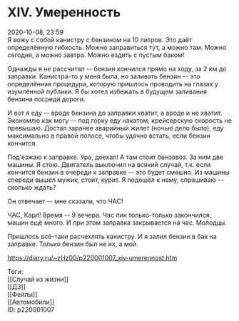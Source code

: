 XIV. Умеренность
=================

   
 2020-10-08, 23:59   
  Я вожу с собой канистру с бензином на 10 литров. Это даёт определённую гибкость. Можно заправиться тут, а можно там. Можно сегодня, а можно завтра. Можно ездить с пустым баком!   
   
 Однажды я не рассчитал -- бензин кончился прямо на ходу, за 2 км до заправки. Канистра-то у меня была, но заливать бензин -- это определённая процедура, которую пришлось проводить на глазах у изумлённой публики. Я бы хотел избежать в будущем заливания бензина посреди дороги.   
   
 И вот я еду -- вроде бензина до заправки хватит, а вроде и не хватит. Экономлю как могу -- под горку еду накатом, крейсерскую скорость не превышаю. Достал заранее аварийный жилет (ночью дело было), еду максимально в правой полосе, чтобы удачно встать, если бензин кончится.   
   
 Под'езжаю к заправке. Ура, доехал! А там стоит бензовоз. За ним две машины. Я стою. Двигатель выключил на всякий случай, т.к. если кончится бензин в очереди к заправке -- это будет смешно. Из машины спереди вышел мужик, стоит, курит. Я подошёл к нему, спрашиваю -- сколько ждать?   
   
 Он отвечает -- мне сказали, что ЧАС!   
   
 ЧАС, Карл! Время -- 9 вечера. Час пик только-только закончился, машин ещё много. И при этом заправка закрывается на час. Молодцы.   
   
 Пришлось всё-таки расчехлять канистру. И я залил бензин в бак на заправке. Только бензин был не их, а мой.   
    
 <https://diary.ru/~zHz00/p220001007_xiv-umerennost.htm>   
   
 Теги:   
 [[Случай из жизни]]   
 [[ДЗ]]   
 [[Фейлы]]   
 [[Автомобили]]   
 ID: p220001007